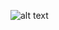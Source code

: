 ![alt text](https://github.com/lethianhthu158/CNTTDPT_Webfilm/blob/main/images/Picture1.png?raw=true)
 
 
